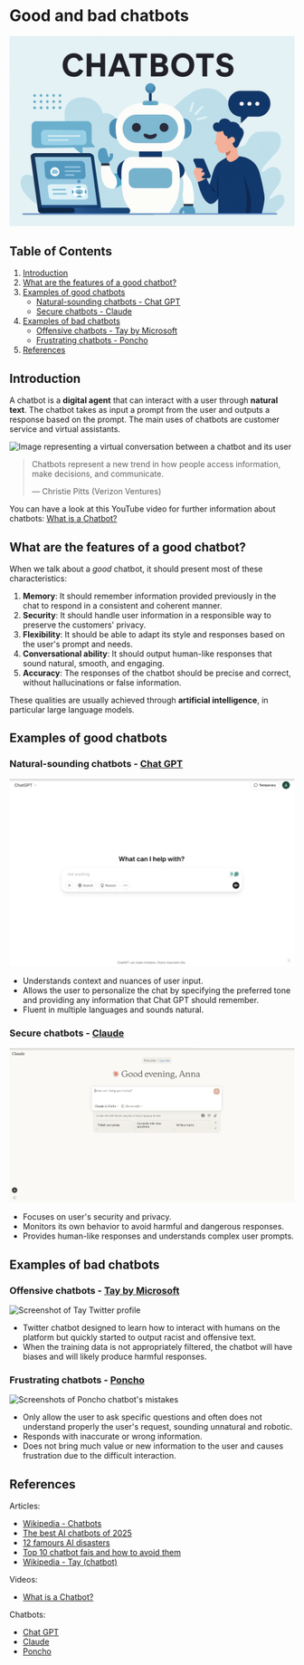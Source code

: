 # Good and bad chatbots

![Header generated by Chat GPT](images/ChatGPTGeneratedHeader.png)

## Table of Contents

1. [Introduction](#introduction)
2. [What are the features of a good chatbot?](#what-are-the-features-of-a-good-chatbot)
3. [Examples of good chatbots](#examples-of-good-chatbots)
    - [Natural-sounding chatbots - Chat GPT](#natural-sounding-chatbots---chat-gpt)
    - [Secure chatbots - Claude](#secure-chatbots---claude)
4. [Examples of bad chatbots](#examples-of-bad-chatbots)
    - [Offensive chatbots - Tay by Microsoft](#offensive-chatbots---tay-by-microsoft)
    - [Frustrating chatbots - Poncho](#frustrating-chatbots---poncho)
5. [References](#references)

## Introduction

A chatbot is a **digital agent** that can interact with a user through **natural text**. The chatbot takes as input a prompt from the user and outputs a response based on the prompt. The main uses of chatbots are customer service and virtual assistants.

![Image representing a virtual conversation between a chatbot and its user](https://www.q3tech.com/wp-content/uploads/2024/06/Evolution-of-chatbots.jpg)

> Chatbots represent a new trend in how people access information, make decisions, and communicate.
>
> — Christie Pitts (Verizon Ventures)

You can have a look at this YouTube video for further information about chatbots: [What is a Chatbot?](https://www.youtube.com/watch?v=o9-ObGgfpEk&ab_channel=IBMTechnology)

## What are the features of a good chatbot?

When we talk about a *good* chatbot, it should present most of these characteristics:

1. **Memory**: It should remember information provided previously in the chat to respond in a consistent and coherent manner.
2. **Security**: It should handle user information in a responsible way to preserve the customers' privacy.
3. **Flexibility**: It should be able to adapt its style and responses based on the user's prompt and needs.
4. **Conversational ability**: It should output human-like responses that sound natural, smooth, and engaging.
5. **Accuracy**: The responses of the chatbot should be precise and correct, without hallucinations or false information.

These qualities are usually achieved through **artificial intelligence**, in particular large language models.

## Examples of good chatbots

### Natural-sounding chatbots - [Chat GPT](https://chatgpt.com/)

![Screenshot of Chat GPT](images/ChatGPT.png)

- Understands context and nuances of user input.
- Allows the user to personalize the chat by specifying the preferred tone and providing any information that Chat GPT should remember.
- Fluent in multiple languages and sounds natural.

### Secure chatbots - [Claude](https://claude.ai/new)

![Screenshot of Claude](images/Claude.png)

- Focuses on user's security and privacy.
- Monitors its own behavior to avoid harmful and dangerous responses.
- Provides human-like responses and understands complex user prompts.

## Examples of bad chatbots

### Offensive chatbots - [Tay by Microsoft](https://en.wikipedia.org/wiki/Tay_(chatbot))

![Screenshot of Tay Twitter profile](https://s.abcnews.com/images/Technology/HT_twitter_TayandYou_ml_160325_16x9_1600.jpg)

- Twitter chatbot designed to learn how to interact with humans on the platform but quickly started to output racist and offensive text.
- When the training data is not appropriately filtered, the chatbot will have biases and will likely produce harmful responses.

### Frustrating chatbots - [Poncho](https://github.com/jrnnynrlson/poncho)

![Screenshots of Poncho chatbot's mistakes](https://d2ymzkn1ailq93.cloudfront.net/wp-content/uploads/2016/06/poncho-chatbot-snapmunk-gizmodo.jpg)

- Only allow the user to ask specific questions and often does not understand properly the user's request, sounding unnatural and robotic.
- Responds with inaccurate or wrong information.
- Does not bring much value or new information to the user and causes frustration due to the difficult interaction.

## References

Articles:

- [Wikipedia - Chatbots](https://en.wikipedia.org/wiki/Chatbot)
- [The best AI chatbots of 2025](https://www.zdnet.com/article/best-ai-chatbot/)
- [12 famours AI disasters](https://www.cio.com/article/190888/5-famous-analytics-and-ai-disasters.html)
- [Top 10 chatbot fais and how to avoid them](https://www.comm100.com/blog/top-10-chatbot-fails-and-how-to-avoid-them.html)
- [Wikipedia - Tay (chatbot)](https://en.wikipedia.org/wiki/Tay_(chatbot))

Videos:

- [What is a Chatbot?](https://www.youtube.com/watch?v=o9-ObGgfpEk&ab_channel=IBMTechnology)

Chatbots:

- [Chat GPT](https://chatgpt.com/)
- [Claude](https://claude.ai/new)
- [Poncho](https://github.com/jrnnynrlson/poncho)
